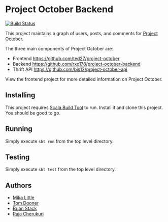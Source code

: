 Project October Backend
=======================
[![Build Status](https://api.travis-ci.org/rxc178/project-october-backend.png)](https://travis-ci.org/rxc178/project-october-backend)

This project maintains a graph of users, posts, and comments for [Project October](https://github.com/ted27/project-october).

The three main components of Project October are:

* Frontend https://github.com/ted27/project-october
* Backend https://github.com/rxc178/project-october-backend
* Thrift API https://github.com/bis12/project-october-api

View the frontend project for more detailed information on Project October.

Installing
----------
This project requires [Scala Build Tool](http://www.scala-sbt.org/) to run.  Install it and clone this project.  You should be good to go.

Running
-------
Simply execute `sbt run` from the top level directory.

Testing
-------
Simply execute `sbt test` from the top level directory.

Authors
-------
* [Mika Little](http://letsgetmikaawebsite.com)
* [Tom Dooner](http://tomdooner.com)
* [Brian Stack](http://brianstack.net)
* [Raja Cherukuri](http://rxc178.github.com/)
